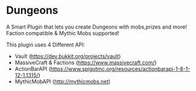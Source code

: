 # Dungeons

A Smart Plugin that lets you create Dungeons with mobs,prizes and more! Faction compatible & Mythic Mobs supported!

This plugin uses 4 Different API:
- Vault (https://dev.bukkit.org/projects/vault)
- MassiveCraft & Factions (https://www.massivecraft.com/)
- ActionBarAPI (https://www.spigotmc.org/resources/actionbarapi-1-8-1-12-1.1315/)
- MythicMobAPI (http://mythicmobs.net)
